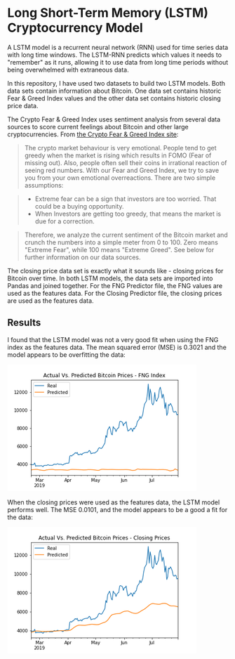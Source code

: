 # Long Short-Term Memory (LSTM) Cryptocurrency Model

A LSTM model is a recurrent neural network (RNN) used for time series data with long time windows.  The LSTM-RNN predicts which values it needs to "remember" as it runs, allowing it to use data from long time periods without being overwhelmed with extraneous data.  

In this repository, I have used two datasets to build two LSTM models.  Both data sets contain information about Bitcoin.  One data set contains historic Fear & Greed Index values and the other data set contains historic closing price data.

The Crypto Fear & Greed Index uses sentiment analysis from several data sources to score current feelings about Bitcoin and other large cryptocurrencies.  From [the Crypto Fear & Greed Index site](https://alternative.me/crypto/fear-and-greed-index/):

> The crypto market behaviour is very emotional. People tend to get greedy when the market is rising which results in FOMO (Fear of missing out). Also, people often sell their coins in irrational reaction of seeing red numbers. With our Fear and Greed Index, we try to save you from your own emotional overreactions. There are two simple assumptions:

>* Extreme fear can be a sign that investors are too worried. That could be a buying opportunity.
>* When Investors are getting too greedy, that means the market is due for a correction.

>Therefore, we analyze the current sentiment of the Bitcoin market and crunch the numbers into a simple meter from 0 to 100. Zero means "Extreme Fear", while 100 means "Extreme Greed". See below for further information on our data sources.

The closing price data set is exactly what it sounds like - closing prices for Bitcoin over time.  In both LSTM models, the data sets are imported into Pandas and joined together.  For the FNG Predictor file, the FNG values are used as the features data.  For the Closing Predictor file, the closing prices are used as the features data.

## Results

I found that the LSTM model was not a very good fit when using the FNG index as the features data.  The mean squared error (MSE) is 0.3021 and the model appears to be overfitting the data:

![FNG Plot](fng_plot.png)

When the closing prices were used as the features data, the LSTM model performs well.  The MSE 0.0101, and the model appears to be a good a fit for the data:

![Close Plot](close_plot.png)

